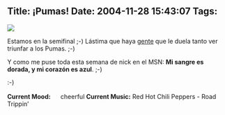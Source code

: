 Title: ¡Pumas!
Date: 2004-11-28 15:43:07
Tags: 
---
<img src="http://www.damog.net/images/pumas.png"/>


Estamos en la semifinal ;-) Lástima que haya <a href="http://www.chichi.com.mx/">gente</a> que le duela tanto ver triunfar a los Pumas. ;-)

Y como me puse toda esta semana de nick en el MSN: <strong>Mi sangre es dorada, y mi corazón es azul</strong>. ;-)

:-)

<strong>Current Mood:</strong> <img width="15" height="15" src="http://stat.livejournal.com/img/mood/growf/smileys/smile.gif"/> cheerful
<strong>Current Music:</strong> Red Hot Chili Peppers - Road Trippin&#8217;
